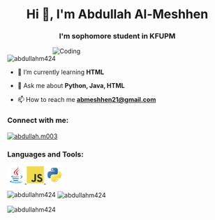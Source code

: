 <h1 align="center">Hi 👋, I'm Abdullah Al-Meshhen</h1>
<h3 align="center">I'm sophomore student in KFUPM</h3>
<img align="right" alt="Coding" width="400" src="https://sithcomputers.com/wp-content/uploads/2021/02/Full-Stack-Developer-1.gif">

<p align="left"> <img src="https://komarev.com/ghpvc/?username=abdullahm424&label=Profile%20views&color=0e75b6&style=flat" alt="abdullahm424" /> </p>

- 🌱 I’m currently learning **HTML**

- 💬 Ask me about **Python, Java, HTML**

- 📫 How to reach me **abmeshhen21@gmail.com**

<h3 align="left">Connect with me:</h3>
<p align="left">
<a href="https://instagram.com/abdullah.m003" target="blank"><img align="center" src="https://raw.githubusercontent.com/rahuldkjain/github-profile-readme-generator/master/src/images/icons/Social/instagram.svg" alt="abdullah.m003" height="30" width="40" /></a>
</p>

<h3 align="left">Languages and Tools:</h3>
<p align="left"> <a href="https://www.java.com" target="_blank" rel="noreferrer"> <img src="https://raw.githubusercontent.com/devicons/devicon/master/icons/java/java-original.svg" alt="java" width="40" height="40"/> </a> <a href="https://developer.mozilla.org/en-US/docs/Web/JavaScript" target="_blank" rel="noreferrer"> <img src="https://raw.githubusercontent.com/devicons/devicon/master/icons/javascript/javascript-original.svg" alt="javascript" width="40" height="40"/> </a> <a href="https://www.python.org" target="_blank" rel="noreferrer"> <img src="https://raw.githubusercontent.com/devicons/devicon/master/icons/python/python-original.svg" alt="python" width="40" height="40"/> </a> </p>

<p><img align="left" src="https://github-readme-stats.vercel.app/api/top-langs?username=abdullahm424&show_icons=true&locale=en&layout=compact" alt="abdullahm424" /></p>

<p>&nbsp;<img align="center" src="https://github-readme-stats.vercel.app/api?username=abdullahm424&show_icons=true&locale=en" alt="abdullahm424" /></p>

<p><img align="center" src="https://github-readme-streak-stats.herokuapp.com/?user=abdullahm424&" alt="abdullahm424" /></p>

